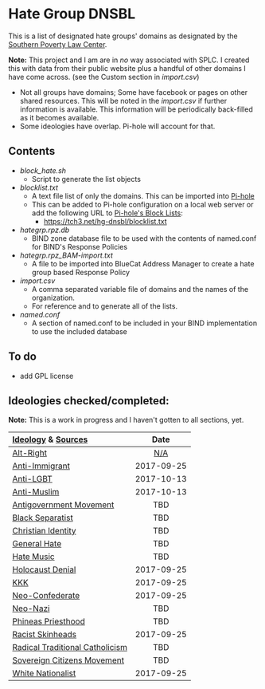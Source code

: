 # Hate Group DNSBL

This is a list of designated hate groups' domains as designated by the [Southern Poverty Law Center](http://splcenter.org).

**Note:** This project and I am are in *no* way associated with SPLC. I created this with data from their public website plus a handful of other domains I have come across. (see the Custom section in *import.csv*)

* Not all groups have domains; Some have facebook or pages on other shared resources. This will be noted in the *import.csv* if further information is available. This information will be periodically back-filled as it becomes available.
* Some ideologies have overlap. Pi-hole will account for that. 

## Contents

* *block_hate.sh*
	* Script to generate the list objects
* *blocklist.txt*
	* A text file list of only the domains. This can be imported into [Pi-hole](https://pi-hole.net)
	* This can be added to Pi-hole configuration on a local web server or add the following URL to [Pi-hole's Block Lists](https://github.com/pi-hole/pi-hole/wiki/Customising-sources-for-ad-lists):
		* https://tch3.net/hg-dnsbl/blocklist.txt
* *hategrp.rpz.db*
	* BIND zone database file to be used with the contents of named.conf for BIND's Response Policies
* *hategrp.rpz_BAM-import.txt*
	* A file to be imported into BlueCat Address Manager to create a hate group based Response Policy
* *import.csv*
	* A comma separated variable file of domains and the names of the organization.
	* For reference and to generate all of the lists.
* *named.conf*
	* A section of named.conf to be included in your BIND implementation to use the included database

## To do

* add GPL license

## Ideologies checked/completed: 

**Note:** This is a work in progress and I haven't gotten to all sections, yet.

| [Ideology] & [Sources]            | Date     |
| :--                               | :--:     |
| [Alt-Right]                       |[N/A][na]|
| [Anti-Immigrant]                  |2017-09-25|
| [Anti-LGBT]                       |2017-10-13|
| [Anti-Muslim]                     |2017-10-13|
| [Antigovernment Movement]         |TBD|
| [Black Separatist]  		        |TBD|
| [Christian Identity] 		        |TBD|
| [General Hate]                    |TBD|
| [Hate Music]                      |TBD|
| [Holocaust Denial]                |2017-09-25|
| [KKK]                             |2017-09-25|
| [Neo-Confederate]                 |2017-09-25|
| [Neo-Nazi]                        |TBD|
| [Phineas Priesthood]              |TBD|
| [Racist Skinheads]                |2017-09-25|
| [Radical Traditional Catholicism] |TBD|
| [Sovereign Citizens Movement]     |TBD|
| [White Nationalist]               |2017-09-25|

[na]: # "No specific groups are listed or found for this ideology."
[sources]: https://www.splcenter.org/fighting-hate
[ideology]: https://www.splcenter.org/fighting-hate/extremist-files/ideology
[alt-right]: https://www.splcenter.org/fighting-hate/extremist-files/ideology/alt-right
[anti-immigrant]: https://www.splcenter.org/fighting-hate/extremist-files/ideology/anti-immigrant
[anti-lgbt]: https://www.splcenter.org/fighting-hate/extremist-files/ideology/anti-lgbt
[anti-muslim]: https://www.splcenter.org/fighting-hate/extremist-files/ideology/anti-muslim
[antigovernment movement]: https://www.splcenter.org/fighting-hate/extremist-files/ideology/antigovernment
[black separatist]: https://www.splcenter.org/fighting-hate/extremist-files/ideology/black-separatist
[christian identity]: https://www.splcenter.org/fighting-hate/extremist-files/ideology/christian-identity
[general hate]: https://www.splcenter.org/fighting-hate/extremist-files/ideology/general-hate
[hate music]: https://www.splcenter.org/fighting-hate/extremist-files/ideology/hate-music
[holocaust denial]: https://www.splcenter.org/fighting-hate/extremist-files/ideology/holocaust-denial
[kkk]: https://www.splcenter.org/fighting-hate/extremist-files/ideology/ku-klux-klan
[neo-confederate]: https://www.splcenter.org/fighting-hate/extremist-files/ideology/neo-confederate
[neo-nazi]: https://www.splcenter.org/fighting-hate/extremist-files/ideology/neo-nazi
[phineas priesthood]: https://www.splcenter.org/fighting-hate/extremist-files/ideology/phineas-priesthood
[racist skinheads]: https://www.splcenter.org/fighting-hate/extremist-files/ideology/racist-skinhead
[radical traditional catholicism]: https://www.splcenter.org/fighting-hate/extremist-files/ideology/radical-traditional-catholicism
[sovereign citizens movement]: https://www.splcenter.org/fighting-hate/extremist-files/ideology/sovereign-citizens-movement
[white nationalist]: https://www.splcenter.org/fighting-hate/extremist-files/ideology/white-nationalist
